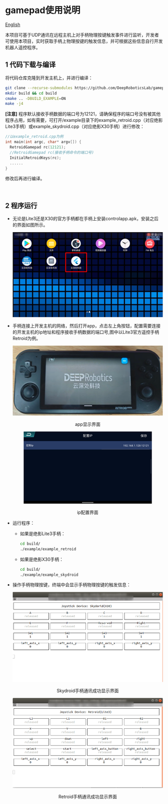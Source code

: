 # gamepad使用说明

[English](./README_EN.md)

本项目可基于UDP通讯在远程主机上对手柄物理按键触发事件进行监听，开发者可使用本项目，实时获取手柄上物理按键的触发信息，并可根据这些信息自行开发机器人遥控程序。

## 1 代码下载与编译
将代码仓库克隆到开发主机上，并进行编译：
```bash
git clone --recurse-submodules https://github.com/DeepRoboticsLab/gamepad.git
mkdir build && cd build
cmake .. -DBUILD_EXAMPLE=ON
make -j4
```
**[注意]** 程序默认接收手柄数据的端口号为12121，请确保程序的端口号没有被其他程序占用，如有需要，可打开/example目录下的example_retroid.cpp（对应绝影Lite3手柄）或example_skydroid.cpp（对应绝影X30手柄）进行修改：
```c++
//以example_retroid.cpp为例
int main(int argc, char* argv[]) {
  RetroidGamepad rc(12121); 
  //RetroidGamepad rc(接收手柄命令的端口号)
  InitialRetroidKeys(rc);
  ......
}
```
修改后再进行编译。

&nbsp;
## 2 程序运行
- 无论是Lite3还是X30的官方手柄都在手柄上安装controlapp.apk，安装之后的界面如图所示。  

   <img src="./doc/app_icon.png" alt="a" style="zoom:60%;" />

- 手柄连接上开发主机的网络，然后打开app，点击左上角按钮，配置需要连接的开发主机的ip地址和程序接收手柄数据的端口号,图中以Lite3官方遥控手柄Retroid为例。
   <p align="center"><img src="./doc/app_retroid.png" alt="a" style="transform: rotate(270deg)zoom:35%" /></p>
   <p align="center">app显示界面</p>

   <p align="center"> <img src="./doc/ip_config.png" alt="s" style="zoom:40%;" /> </p>

   <p align="center">ip配置界面</p>

- 运行程序：
   - 如果是绝影Lite3手柄：
      ```bash
      cd build/
      ./example/example_retroid
      ```
   - 如果是绝影X30手柄：
      ```bash
      cd build/
      ./example/example_skydroid
      ```
- 操作手柄物理按键，终端中会显示手柄物理按键的触发信息：

   <p align="center"><img src="./doc/terminal_show_info.png" alt="a" style="zoom:70%;" /></p>

   <p align="center">Skydroid手柄通讯成功显示界面</p>

   <p align="center"><img src="./doc/terminal_show_info_retroid.png" alt="s" style="zoom:70%;" /></p>

   <p align="center">Retroid手柄通讯成功显示界面</p>





